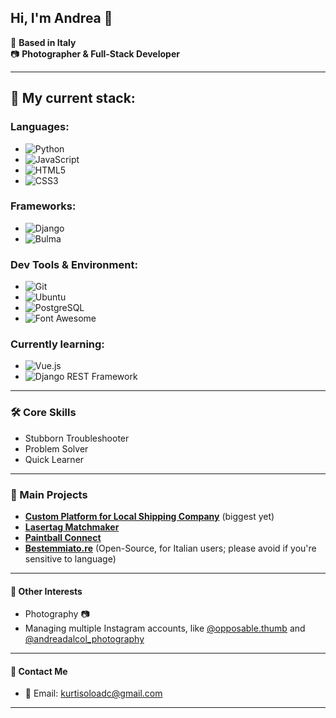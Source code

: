 ## Hi, I'm Andrea 👋

📍 **Based in Italy**  
📷 **Photographer & Full-Stack Developer**

---

## 💼 My current stack:

### Languages:  
- ![Python](https://img.shields.io/badge/-Python-3776AB?style=flat&logo=python&logoColor=white)
- ![JavaScript](https://img.shields.io/badge/-JavaScript-F7DF1E?style=flat&logo=javascript&logoColor=black)
- ![HTML5](https://img.shields.io/badge/-HTML5-E34F26?style=flat&logo=html5&logoColor=white) 
- ![CSS3](https://img.shields.io/badge/-CSS3-1572B6?style=flat&logo=css3&logoColor=white)

### Frameworks:  
- ![Django](https://img.shields.io/badge/-Django-092E20?style=flat&logo=django&logoColor=white) 
- ![Bulma](https://img.shields.io/badge/-Bulma-00D1B2?style=flat&logo=bulma&logoColor=white)

### Dev Tools & Environment:
- ![Git](https://img.shields.io/badge/-Git-F05032?style=flat&logo=git&logoColor=white)
- ![Ubuntu](https://img.shields.io/badge/-Ubuntu-E95420?style=flat&logo=ubuntu&logoColor=white)
- ![PostgreSQL](https://img.shields.io/badge/-PostgreSQL-4169E1?style=flat&logo=postgresql&logoColor=white) 
- ![Font Awesome](https://img.shields.io/badge/-Font%20Awesome-339AF0?style=flat&logo=font-awesome&logoColor=white)

### Currently learning:
- ![Vue.js](https://img.shields.io/badge/-Vue.js-4FC08D?style=flat&logo=vue.js&logoColor=white)
- ![Django REST Framework](https://img.shields.io/badge/-Django%20REST%20Framework-ff1709?style=flat&logo=django&logoColor=white&color=092e20)


---

### 🛠 Core Skills
- Stubborn Troubleshooter
- Problem Solver
- Quick Learner

---

### 🌟 Main Projects

- **[Custom Platform for Local Shipping Company](https://autisti.site)**  (biggest yet)
- **[Lasertag Matchmaker](https://laserbeam-colorado.com)**
- **[Paintball Connect](https://paintballconnect.site)**
- **[Bestemmiato.re](https://bestemmiato.re)** (Open-Source, for Italian users; please avoid if you're sensitive to language)

---

#### 📸 Other Interests

- Photography 📷
- Managing multiple Instagram accounts, like [@opposable.thumb](https://instagram.com/opposable.thumb) and [@andreadalcol_photography](https://instagram.com/andreadalcol_photography)

---

#### 📩 Contact Me

- 📧 Email: [kurtisoloadc@gmail.com](mailto:kurtisoloadc@gmail.com)

---
